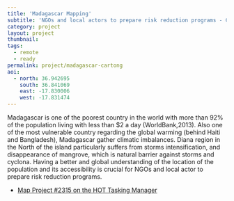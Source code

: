 ```yaml
---
title: 'Madagascar Mapping' 
subtitle: 'NGOs and local actors to prepare risk reduction programs - CartoNG'
category: project
layout: project
thumbnail: 
tags:
  - remote
  - ready
permalink: project/madagascar-cartong
aoi:
  - north: 36.942695
    south: 36.841069
    east: -17.830006
    west: -17.831474
---
```


Madagascar is one of the poorest country in the world with more than 92% of the population living with less than $2 a day (WorldBank,2013). Also one of the most vulnerable country regarding the global warming (behind Haiti and Bangladesh), Madagascar gather climatic imbalances. Diana region in the North of the island particularly suffers from storms intensification, and disappearance of mangrove, which is natural barrier against storms and cyclona. Having a better and global understanding of the location of the population and its accessibility is crucial for NGOs and local actor to prepare risk reduction programs. 

- [Map Project #2315 on the HOT Tasking Manager](http://tasks.hotosm.org/project/2315)



